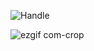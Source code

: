 ![Handle](https://user-images.githubusercontent.com/87572723/229592216-d4319f09-f6cd-40f6-a808-da9785cc7857.png)

<!-- <img src="https://user-images.githubusercontent.com/87572723/229611492-876c53e6-578e-4967-bde9-7e67263032d4.gif" width="900" height="900"> -->

![ezgif com-crop](https://user-images.githubusercontent.com/87572723/229615934-26fed871-8996-40c5-8526-8d25af49f47a.gif)
